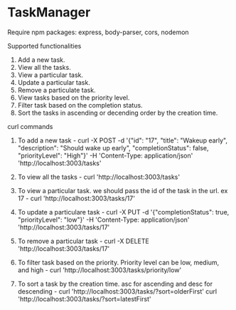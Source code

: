 # TaskManager

Require npm packages:
express, body-parser, cors, nodemon

Supported functionalities
1) Add a new task.
2) View all the tasks.
3) View a particular task.
4) Update a particular task.
5) Remove a particulate task.
6) View tasks based on the priority level.
7) Filter task based on the completion status.
8) Sort the tasks in ascending or decending order by the creation time.

curl commands

1) To add a new task - 
curl -X POST -d '{"id": "17", "title": "Wakeup early", "description": "Should wake up early", "completionStatus": false, "priorityLevel": "High"}' -H 'Content-Type: application/json' 'http://localhost:3003/tasks'

2) To view all the tasks - 
curl 'http://localhost:3003/tasks'

3) To view a particular task. we should pass the id of the task in the url. ex 17 - 
curl 'http://localhost:3003/tasks/17'

4) To update a particulare task - 
curl -X PUT -d '{"completionStatus": true, "priorityLevel": "low"}' -H 'Content-Type: application/json' 'http://localhost:3003/tasks/17'

5) To remove a particular task - 
curl -X DELETE 'http://localhost:3003/tasks/17'

6) To filter task based on the priority. Priority level can be low, medium, and high - 
curl 'http://localhost:3003/tasks/priority/low'

7) To sort a task by the creation time. asc for ascending and desc for descending - 
curl 'http://localhost:3003/tasks/?sort=olderFirst'
curl 'http://localhost:3003/tasks/?sort=latestFirst'
